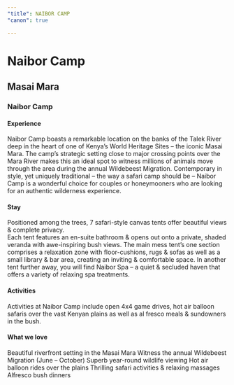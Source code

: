 ```yaml
---
"title": NAIBOR CAMP
"canon": true

---
```


# Naibor Camp
## Masai Mara
### Naibor Camp

#### Experience
Naibor Camp boasts a remarkable location on the banks of the Talek River deep in the heart of one of Kenya’s World Heritage Sites – the iconic Masai Mara.
The camp’s strategic setting close to major crossing points over the Mara River makes this an ideal spot to witness millions of animals move through the area during the annual Wildebeest Migration.
Contemporary in style, yet uniquely traditional – the way a safari camp should be – Naibor Camp is a wonderful choice for couples or honeymooners who are looking for an authentic wilderness experience.

#### Stay
Positioned among the trees, 7 safari-style canvas tents offer beautiful views &amp; complete privacy.  
Each tent features an en-suite bathroom &amp; opens out onto a private, shaded veranda with awe-inspiring bush views.
The main mess tent’s one section comprises a relaxation zone with floor-cushions, rugs &amp; sofas as well as a small library &amp; bar area, creating an inviting &amp; comfortable space.
In another tent further away, you will find Naibor Spa – a quiet &amp; secluded haven that offers a variety of relaxing spa treatments.

#### Activities
Activities at Naibor Camp include open 4x4 game drives, hot air balloon safaris over the vast Kenyan plains as well as al fresco meals &amp; sundowners in the bush.
 


#### What we love
Beautiful riverfront setting in the Masai Mara
Witness the annual Wildebeest Migration (June – October)
Superb year-round wildlife viewing
Hot air balloon rides over the plains
Thrilling safari activities &amp; relaxing massages
Alfresco bush dinners